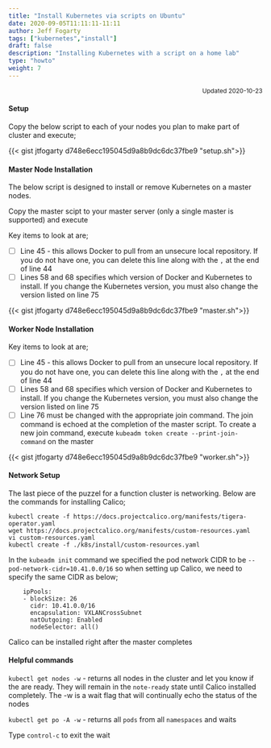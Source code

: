 ```yaml
---
title: "Install Kubernetes via scripts on Ubuntu"
date: 2020-09-05T11:11:11-11:11
author: Jeff Fogarty
tags: ["kubernetes","install"]
draft: false
description: "Installing Kubernetes with a script on a home lab"
type: "howto"
weight: 7
---
```

<div style="font-size: 12px; text-align: right !important"; >Updated 2020-10-23 </div><p>

#### Setup

Copy the below script to each of your nodes you plan to make part of cluster and execute;

{{< gist jtfogarty d748e6ecc195045d9a8b9dc6dc37fbe9 "setup.sh">}}


#### Master Node Installation

The below script is designed to install or remove Kubernetes on a master nodes. 

Copy the master scipt to your master server (only a single master is supported) and execute

Key items to look at are;

- [ ] Line 45 - this allows Docker to pull from an unsecure local repository.  If you do not have one, you can delete this line along with the `,` at the end of line 44
- [ ] Lines 58 and 68 specifies which version of Docker and Kubernetes to install.  If you change the Kubernetes version, you must also change the version listed on line 75<br>

{{< gist jtfogarty d748e6ecc195045d9a8b9dc6dc37fbe9 "master.sh">}}

#### Worker Node Installation

Key items to look at are;

- [ ] Line 45 - this allows Docker to pull from an unsecure local repository.  If you do not have one, you can delete this line along with the `,` at the end of line 44
- [ ] Lines 58 and 68 specifies which version of Docker and Kubernetes to install.  If you change the Kubernetes version, you must also change the version listed on line 75<br>
- [ ] Line 76 must be changed with the appropriate join command.  The join command is echoed at the completion of the master script.  To create a new join command, execute `kubeadm token create --print-join-command` on the master

{{< gist jtfogarty d748e6ecc195045d9a8b9dc6dc37fbe9 "worker.sh">}}

#### Network Setup

The last piece of the puzzel for a function cluster is networking.  Below are the commands for installing Calico;

```
kubectl create -f https://docs.projectcalico.org/manifests/tigera-operator.yaml
wget https://docs.projectcalico.org/manifests/custom-resources.yaml 
vi custom-resources.yaml
kubectl create -f ./k8s/install/custom-resources.yaml
```
In the `kubeadm init` command we specified the pod network CIDR to be `--pod-network-cidr=10.41.0.0/16` so when setting up Calico, we need to specify the same CIDR as below;

```
    ipPools:
    - blockSize: 26
      cidr: 10.41.0.0/16
      encapsulation: VXLANCrossSubnet
      natOutgoing: Enabled
      nodeSelector: all()
```

Calico can be installed right after the master completes 

#### Helpful commands

`kubectl get nodes -w` - returns all nodes in the cluster and let you know if the are ready.  They will remain in the `note-ready` state until Calico installed completely.  The -w is a wait flag that will continually echo the status of the nodes

`kubectl get po -A -w` - returns all `pods` from all `namespaces` and waits

Type `control-c` to exit the wait

